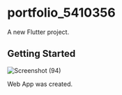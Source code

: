 # portfolio_5410356

A new Flutter project.

## Getting Started


![Screenshot (94)](https://github.com/MaomaoSan24/portfolio_5410356/assets/168145386/818aadcb-e4a3-4039-9309-85d013cf8628)

Web App was created.
